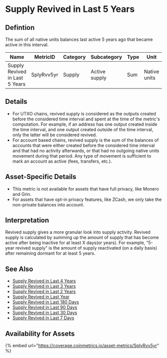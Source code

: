 # Supply Revived in Last 5 Years

## Defintion

The sum of all native units balances last active 5 years ago that became active in this interval.

| Name                           | MetricID   | Category | Subcategory   | Type | Unit         | Interval |
| ------------------------------ | ---------- | -------- | ------------- | ---- | ------------ | -------- |
| Supply Revived in Last 5 Years | SplyRvv5yr | Supply   | Active supply | Sum  | Native units | 5 years  |

## Details

* For UTXO chains, revived supply is considered as the outputs created before the considered time interval and spent at the time of the metric's computation. For example, if an address has one output created inside the time interval, and one output created outside of the time interval, only the latter will be considered revived.
* For account based chains, revived supply is the sum of the balances of accounts that were either created before the considered time interval and that had no activity afterwards, or that had no outgoing native units movement during that period. Any type of movement is sufficient to mark an account as active (fees, transfers, etc.).

## Asset-Specific Details

* This metric is not available for assets that have full privacy, like Monero and Grin.
* For assets that have opt-in privacy features, like ZCash, we only take the non-private balances into account.

## Interpretation

Revived supply gives a more granular look into supply activity. Revived supply is calculated by summing up the amount of supply that has become active after being inactive for at least X days(or years). For example, “5-year revived supply” is the amount of supply reactivated (on a daily basis) after remaining dormant for at least 5 years.&#x20;

## See Also

* [Supply Revived in Last 4 Years](splyrvv4yr.md)
* [Supply Revived in Last 3 Years](splyrvv3yr.md)
* [Supply Revived in Last 2 Years](splyrvv2yr.md)
* [Supply Revived in Last Year](splyrvv1yr.md)
* [Supply Revived in Last 180 Days](splyrvv180d.md)
* [Supply Revived in Last 90 Days](splyrvv90d.md)
* [Supply Revived in Last 30 Days](splyrvv30d.md)
* [Supply Revived in Last 7 Days](splyrvv7d.md)

## Availability for Assets

{% embed url="https://coverage.coinmetrics.io/asset-metrics/SplyRvv5yr" %}
